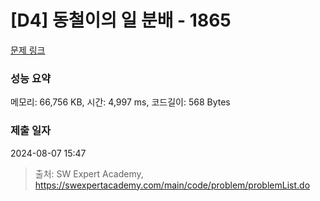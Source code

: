 # [D4] 동철이의 일 분배 - 1865 

[문제 링크](https://swexpertacademy.com/main/code/problem/problemDetail.do?contestProbId=AV5LuHfqDz8DFAXc) 

### 성능 요약

메모리: 66,756 KB, 시간: 4,997 ms, 코드길이: 568 Bytes

### 제출 일자

2024-08-07 15:47



> 출처: SW Expert Academy, https://swexpertacademy.com/main/code/problem/problemList.do